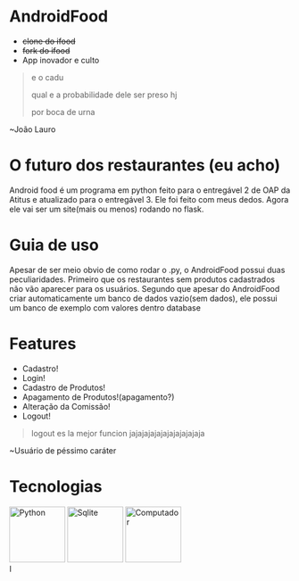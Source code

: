 # AndroidFood
- ~~clone do ifood~~
- ~~fork do ifood~~
- App inovador e culto

> e o cadu
> 
> qual e a probabilidade dele ser preso hj
>
> por boca de urna
>
~João Lauro
# O futuro dos restaurantes (eu acho)
Android food é um programa em python feito para o entregável 2 de OAP da Atitus e atualizado para o entregável 3.
Ele foi feito com meus dedos.
Agora ele vai ser um site(mais ou menos) rodando no flask.
# Guia de uso
Apesar de ser meio obvio de como rodar o .py, o AndroidFood possui duas peculiaridades.
Primeiro que os restaurantes sem produtos cadastrados não vão aparecer para os usuários.
Segundo que apesar do AndroidFood criar automaticamente um banco de dados vazio(sem dados), ele possui um banco de exemplo com valores dentro database

# Features
- Cadastro!
- Login!
- Cadastro de Produtos!
- Apagamento de Produtos!(apagamento?)
- Alteração da Comissão!
- Logout!

> logout es la mejor funcion jajajajajajajajajajajaja 
>
~Usuário de péssimo caráter

# Tecnologias
<div>
    <img src="https://upload.wikimedia.org/wikipedia/commons/thumb/c/c3/Python-logo-notext.svg/1869px-Python-logo-notext.svg.png" alt="Python" width="100"/>
    <img src="https://upload.wikimedia.org/wikipedia/commons/3/38/SQLite370.svg" alt="Sqlite" width="100"/>
    <img src="https://cdn5.colorir.com/desenhos/color/201908/um-computador-a-casa-o-quarto-1515999.jpg" alt="Computador" width="100"/>
</div>
 I
